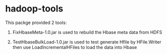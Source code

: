 # hadoop-tools

This packge provided 2 tools:

1. FixHbaseMeta-1.0.jar is used to rebuild the Hbase meta data from HDFS

2. TestHbaseBulkLoad-1.0.jar is used to test generate Hfile by HFile.Writer then use LoadIncrementalHFiles to load the data into Hbase
